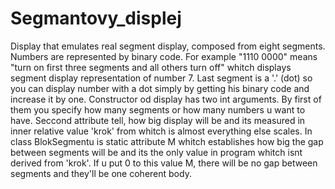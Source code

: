 # Segmantovy_displej
Display that emulates real segment display, composed from eight segments. Numbers are represented by binary code.
For example "1110 0000" means "turn on first three segments and all others turn off" whitch displays segment display representation of
number 7. Last segment is a '.' (dot) so you can display number with a dot simply by getting his binary code and increase it by one.
Constructor od display has two int arguments. By first of them you specify how many segments or how many numbers u want to have.
Seccond attribute tell, how big display will be and its measured in inner relative value 'krok' from whitch is almost everything else scales.
In class BlokSegmentu is static attribute M whitch establishes how big the gap between segments will be and its the only value in program whitch
isnt derived from 'krok'. If u put 0 to this value M, there will be no gap between segments and they'll be one coherent body.
